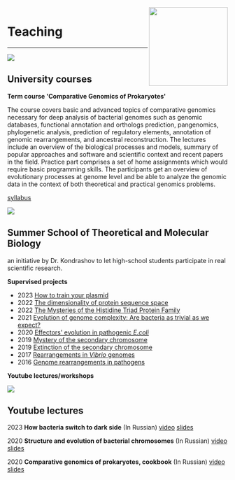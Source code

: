 <div><img src="/group_logo.png" width="180px" style="max-width: 50%" align="right"></div>

# Teaching
---

<div class="mainWrapper">
  <img src="/bi_logo.png" style="max-width: 50px;">
  <h2> University courses </h2>
</div>

**Term course 'Comparative Genomics of Prokaryotes'**

The course covers basic and advanced topics of comparative genomics necessary for deep analysis of bacterial genomes such as genomic databases, functional annotation and orthologs prediction, pangenomics, phylogenetic analysis, prediction of regulatory elements, annotation of genomic rearrangements, and ancestral reconstruction. The lectures include an overview of the biological processes and models, summary of popular approaches and software and scientific context and recent papers in the field. Practice part comprises a set of home assignments which would require basic programming skills. The participants get an overview of evolutionary processes at genome level and be able to analyze the genomic data in the context of both theoretical and practical genomics problems.

[syllabus](/Comparative_genomics_Course_Syllabus.pdf)

<div class="mainWrapper">
    <img src="/smtblogo.png" style="max-width: 50px;">
    <h2>Summer School of Theoretical and Molecular Biology</h2>
</div>

an initiative by Dr. Kondrashov to let high-school students participate in real scientific research.

**Supervised projects**
- 2023 [How to train your plasmid](https://storage.googleapis.com/smtb-production.appspot.com/archive/school2023y/comparative-and-functional-genomics-lab/Lab01_Poster_Lab_01_project_01_red.pdf)
- 2022 [The dimensionality of protein sequence space](https://storage.googleapis.com/smtb-production.appspot.com/archive/school2022t/bioinformatics-lab/Lab01a_A0_Website_Poster_SeqSpace_full_copy.pdf)
- 2022 [The Mysteries of the Histidine Triad Protein Family](https://storage.googleapis.com/smtb-production.appspot.com/archive/school2022o/histidine-triad-mysteries/WebsitePr01_Poster-eng_copy.pdf)
- 2021 [Evolution of genome complexity: Are bacteria as trivial as we expect?](https://molbioschool.org/en/archive/10/)
- 2020 [Effectors' evolution in pathogenic _E.coli_](https://molbioschool.org/en/archive/9/)
- 2019 [Mystery of the secondary chromosome](https://molbioschool.org/media/archive/school2019/77-laboratory-of-bacterial-and-functional-genomics/Poster_Gelfand_1_Boc_KToYuq1.pdf)
- 2019 [Extinction of the secondary chromosome](https://molbioschool.org/media/archive/school2019/77-laboratory-of-bacterial-and-functional-genomics/Poster_Gelfand_3_Boc_9fSM6n3.pdf)
- 2017 [Rearrangements in _Vibrio_ genomes](https://molbioschool.org/media/archive/2017/15/Gelfand-1-Bochkareva.pdf)
- 2016 [Genome rearrangements in pathogens](https://molbioschool.org/media/archive/school2016/27-laboratory-of-bacterial-and-functional-genomics/MGelfand-Bochkareva.pdf)

**Youtube lectures/workshops**

<div class="mainWrapper">
    <img src="/youtube_logo.png" style="max-width: 20px;">
    <h2>Youtube lectures</h2>
</div>

2023 **How bacteria switch to dark side** (In Russian) [video](https://youtu.be/S4hhqIhC-Jo) [slides](/how_Ecoli_switch_to_dark_side.pdf)

2020 **Structure and evolution of bacterial chromosomes** (In Russian) [video](https://www.youtube.com/watch?v=DTIpvAnPN_M&t=2405s) [slides](/Structure_and_evolution_of_bacterial_genomes.pdf)

2020 **Comparative genomics of prokaryotes, cookbook** (In Russian) [video](https://www.youtube.com/watch?v=6r80Vrz9mGU&list=PLjKdf6AHvR-EIznBS2gIitIn8lbt1Zjx7&index=5) [slides](//IB_bacterial_genomics_2020.pdf)
